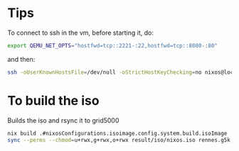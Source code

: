 
# Tips
To connect to ssh in the vm, before starting it, do:
```sh
export QEMU_NET_OPTS="hostfwd=tcp::2221-:22,hostfwd=tcp::8080-:80"
```
and then:
```sh
ssh -oUserKnownHostsFile=/dev/null -oStrictHostKeyChecking=no nixos@localhost -p 2221
```

# To build the iso

Builds the iso and rsync it to grid5000
```sh
nix build .#nixosConfigurations.isoimage.config.system.build.isoImage
sync --perms --chmod=u+rwx,g+rwx,o+rwx result/iso/nixos.iso rennes.g5k:~/faas-fog.iso
```